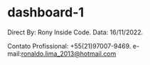 # dashboard-1
Direct By: Rony Inside Code. 
Data: 16/11/2022.

Contato Profissional: +55(21)97007-9469.
e-mail:ronaldo.lima_2013@hotmail.com


